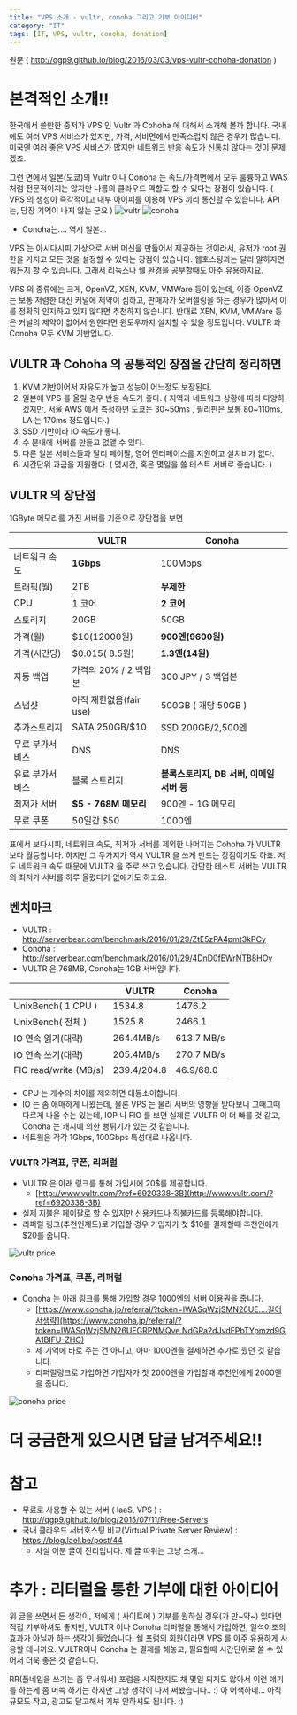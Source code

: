 ```yaml
---
title: "VPS 소개 - vultr, conoha 그리고 기부 아이디어"
category: "IT"
tags: [IT, VPS, vultr, conoha, donation]
---
```

원문 ( http://qgp9.github.io/blog/2016/03/03/vps-vultr-cohoha-donation )

# 본격적인 소개!!

한국에서 쓸만한 중저가 VPS 인 Vultr 과 Cohoha 에 대해서 소개해 볼까 합니다.
국내에도 여러 VPS 서비스가 있지만, 가격, 서비면에서 만족스럽지 않은 경우가 많습니다.
미국엔 여러 좋은 VPS 서비스가 많지만 네트워크 반응 속도가 신통치 않다는 것이 문제겠죠.

그런 면에서 일본(도쿄)의 Vultr 이나 Conoha 는 속도/가격면에서 모두 훌륭하고 WAS 처럼 전문적이지는 않지만 나름의 클라우드 역할도 할 수 있다는 장점이 있습니다. ( VPS 의 생성이 즉각적이고 내부 아이피를 이용해 VPS 끼리 통신할 수 있습니다. API 는, 당장 기억이 나지 않는 군요 )
![vultr](http://i.imgur.com/cNTgHB5.png) ![conoha](http://i.imgur.com/jpy3XUi.png )

* Conoha는.... 역시 일본...

VPS 는 아시다시피 가상으로 서버 머신을 만들어서 제공하는 것이라서, 유저가 root 권한을 가지고 모든 것을 설정할 수 있다는 장점이 있습니다. 웹호스팅과는 달리 말하자면 뭐든지 할 수 있습니다.
그래서 리눅스나 쉘 환경을 공부할때도 아주 유용하지요.

VPS 의 종류에는 크게, OpenVZ, XEN, KVM, VMWare 등이 있는데, 이중 OpenVZ 는 보통 저렴한 대신 커널에 제약이 심하고, 판매자가 오버셀링을 하는 경우가 많아서 이를 정확히 인지하고 있지 않다면 추천하지 않습니다. 반대로 XEN, KVM, VMWare 등은 커널의 제약이 없어서 원한다면 윈도우까지 설치할 수 있을 정도입니다. VULTR 과 Conoha 모두 KVM 기반입니다.

## VULTR 과 Cohoha 의 공통적인 장점을 간단히 정리하면 

1. KVM 기반이어서 자유도가 높고 성능이 어느정도 보장된다.
2. 일본에 VPS 를 올릴 경우 반응 속도가 좋다. ( 지역과 네트워크 상황에 따라 다양하겠지만, 서울 AWS 에서 측정하면 도쿄는 30~50ms , 필리핀은 보통 80~110ms, LA 는 170ms 정도입니다.)
3. SSD 기반이라 IO 속도가 좋다.
4. 수 분내에 서버를 만들고 없앨 수 있다.
5. 다른 일본 서비스들과 달리 페이팔, 영어 인터페이스를 지원하고 설치비가 없다.
6. 시간단위 과금을 지원한다. ( 몇시간, 혹은 몇일을 쓸 테스트 서버로 좋습니다. )

## VULTR 의 장단점

1GByte 메모리를 가진 서버를 기준으로 장단점을 보면

| | VULTR | Conoha |
|---------------|------------|---------------------|
| 네트워크 속도 |  **1Gbps** | 100Mbps |
| 트래픽(월)    |  2TB       | **무제한** |
| CPU           |  1 코어    | **2 코어** |
| 스토리지      |  20GB      | 50GB       |  
| 가격(월)      |  $10(12000원) | **900엔(9600원)** |
| 가격(시간당)  | $0.015( 8.5원) | **1.3엔(14원)** | 
| 자동 백업     | 가격의 20% / 2 백업본 | 300 JPY / 3 백업본 | 
| 스냅샷        | 아직 제한없음(fair use) | 500GB ( 개당 50GB ) |
| 추가스토리지  | SATA 250GB/$10 | SSD 200GB/2,500엔 |
| 무료 부가서비스    | DNS | DNS |
| 유료 부가서비스 | 블록 스토리지 | **블록스토리지, DB 서버, 이메일 서버 등** | 
| 최저가 서버   | **$5 - 768M 메모리** | 900엔 - 1G 메모리 | 
| 무료 쿠폰     | 50일간 $50 | 1000엔 |


표에서 보다시피, 네트워크 속도, 최저가 서버를 제외한 나머지는 Cohoha 가 VULTR 보다 월등합니다.
하지만 그 두가지가 역시 VULTR 을 쓰게 만드는 장점이기도 하죠.
저도 네트워크 속도 때문에 VULTR 을 주로 쓰고 있습니다. 간단한 테스트 서버는 VULTR 의 최저가 서버를 하루 올렸다가 없애기도 하고요.

## 벤치마크 
* VULTR : http://serverbear.com/benchmark/2016/01/29/ZtE5zPA4pmt3kPCy
* Conoha : http://serverbear.com/benchmark/2016/01/29/4DnD0fEWrNTB8HOy
* VULTR 은 768MB, Conoha는 1GB 서버입니다.


| | VULTR | Conoha |
|-|-|-|
| UnixBench( 1 CPU ) | 1534.8 | 1476.2 |
| UnixBench( 전체 )  | 1525.8 | 2466.1 |
| IO 연속 읽기(대략) | 264.4MB/s   | 613.7 MB/s |
| IO 연속 쓰기(대략) | 205.4MB/s   | 270.7 MB/s |
| FIO read/write (MB/s)     | 239.4/204.8 | 46.9/68.0 | 

* CPU 는 개수의 차이를 제외하면 대동소이합니다.
* IO 는 좀 애매하게 나왔는데, 물론 VPS 는 물리 서버의 영향을 받다보니 그때그때 다르게 나올 수는 있는데, IOP 나 FIO 를 보면 실제론 VULTR 이 더 빠를 것 같고, Conoha 는 캐시에 의한 뻥튀기가 있는 것 같습니다.
* 네트웤은 각각 1Gbps, 100Gbps 특성대로 나옵니다.


### VULTR 가격표, 쿠폰, 리퍼럴
* VULTR 은 아래 링크를 통해 가입시에 20$를 제공합니다.
  * [http://www.vultr.com/?ref=6920338-3B](http://www.vultr.com/?ref=6920338-3B)
* 실제 지불은 페이팔로 할 수 있지만 신용카드나 직불카드를 등록해야합니다.
* 리퍼럴 링크(추천인제도)로 가입할 경우 가입자가 첫 $10를 결제할때 추천인에게 $20를 줍니다.

![vultr price](http://i.imgur.com/ad82nNY.jpg)

### Conoha 가격표, 쿠폰, 리퍼럴
* Conoha 는 아래 링크를 통해 가입할 경우 1000엔의 서버 이용권을 줍니다.
  * [https://www.conoha.jp/referral/?token=IWASqWzjSMN26UE....길어서생략](https://www.conoha.jp/referral/?token=IWASqWzjSMN26UEGRPNMQve.NdGRa2dJvdFPbTYpmzd9GA1BIFU-ZHG)
  * 제 기억에 바로 주는 건 아니고, 아마 1000엔을 결제하면 추가로 줬던 것 같습니다.
  * 리퍼럴링크로 가입하면 가입자가 첫 2000엔을 가입할때 추천인에게 2000엔을 줍니다.

![conoha price](http://i.imgur.com/yaFDVpK.jpg)

# 더 궁금한게 있으시면 답글 남겨주세요!!

# 참고
* 무료로 사용할 수 있는 서버 ( IaaS, VPS ) : http://qgp9.github.io/blog/2015/07/11/Free-Servers
* 국내 클라우드 서버호스팅 비교(Virtual Private Server Review) : https://blog.lael.be/post/44
  * 사실 이분 글이 진리입니다. 제 글 따위는 그냥 소개...

# 추가 : 리터럴을 통한 기부에 대한 아이디어
위 글을 쓰면서 든 생각이, 저에게 ( 사이트에 ) 기부를 원하실 경우(가 만~약~) 있다면 직접 기부하셔도 좋지만, VULTR 이나 Conoha 리퍼럴을 통해서 가입하면, 일석이조의 효과가 아닐까 하는 생각이 들었습니다. 쉘 포럼의 회원이라면 VPS 를 아주 유용하게 사용할 테니까요. VULTR이나 Conoha 는 결제를 해놓고, 필요할때 시간단위로 쓸 수 있어서 더욱 좋은 것 같습니다.

RR(풀네임을 쓰기는 좀 무서워서) 포럼을 시작한지도 채 몇일 되지도 않아서  이런 얘기를 하는게 좀 머쓱 하기는 하지만 그냥 생각이 나서 써봤습니다.. :) 아 어색하네... 
아직 규모도 작고, 광고도 달고해서 기부 안하셔도 됩니다. :)
